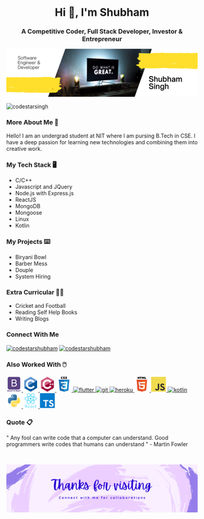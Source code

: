 <h1 align="center">Hi 👋, I'm Shubham</h1>
<h3 align="center">A Competitive Coder, Full Stack Developer, Investor & Entrepreneur</h3>

![image](github-header.png)

<p align="left"> <img src="https://komarev.com/ghpvc/?username=codestarsingh&label=Profile%20views&color=0e75b6&style=flat" alt="codestarsingh" /> </p>

<h3 align="left">More About Me 👱</h3>
<p>Hello! I am an undergrad student at NIT where I am pursing B.Tech in CSE. I have a deep passion for learning new technologies and combining them into creative work.</p>

<h3 align="left">My Tech Stack 🖥️</h3>
<ul>
  <li>C/C++</li>
  <li>Javascript and JQuery</li>
  <li>Node.js with Express.js</li>
  <li>ReactJS</li>
  <li>MongoDB</li>
  <li>Mongoose</li>
  <li>Linux</li>
  <li>Kotlin</li>
</ul>

<h3 align="left">My Projects ⌨️</h3>
<ul>
  <li>Biryani Bowl</li>
  <li>Barber Mess</li>
  <li>Douple</li>
  <li>System Hiring</li>
</ul>

<h3 align="left">Extra Curricular 🤾🏻</h3>
<ul>
  <li>Cricket and Football</li>
  <li>Reading Self Help Books</li>
  <li>Writing Blogs</li>
</ul>

<h3 align="left">Connect With Me</h3>
<p align="left">
<a href="https://twitter.com/codestarshubham" target="blank"><img align="center" src="https://raw.githubusercontent.com/rahuldkjain/github-profile-readme-generator/master/src/images/icons/Social/twitter.svg" alt="codestarshubham" height="30" width="40" /></a>
<a href="https://linkedin.com/in/codestarshubham" target="blank"><img align="center" src="https://raw.githubusercontent.com/rahuldkjain/github-profile-readme-generator/master/src/images/icons/Social/linked-in-alt.svg" alt="codestarshubham" height="30" width="40" /></a>
</p>

<h3 align="left">Also Worked With 🖱️</h3>

<p align="left"> <a href="https://getbootstrap.com" target="_blank"> <img src="https://raw.githubusercontent.com/devicons/devicon/master/icons/bootstrap/bootstrap-plain-wordmark.svg" alt="bootstrap" width="40" height="40"/> </a> <a href="https://www.cprogramming.com/" target="_blank"> <img src="https://raw.githubusercontent.com/devicons/devicon/master/icons/c/c-original.svg" alt="c" width="40" height="40"/> </a> <a href="https://www.w3schools.com/cpp/" target="_blank"> <img src="https://raw.githubusercontent.com/devicons/devicon/master/icons/cplusplus/cplusplus-original.svg" alt="cplusplus" width="40" height="40"/> </a> <a href="https://www.w3schools.com/css/" target="_blank"> <img src="https://raw.githubusercontent.com/devicons/devicon/master/icons/css3/css3-original-wordmark.svg" alt="css3" width="40" height="40"/> </a> <a href="https://flutter.dev" target="_blank"> <img src="https://www.vectorlogo.zone/logos/flutterio/flutterio-icon.svg" alt="flutter" width="40" height="40"/> </a> <a href="https://git-scm.com/" target="_blank"> <img src="https://www.vectorlogo.zone/logos/git-scm/git-scm-icon.svg" alt="git" width="40" height="40"/> </a> <a href="https://heroku.com" target="_blank"> <img src="https://www.vectorlogo.zone/logos/heroku/heroku-icon.svg" alt="heroku" width="40" height="40"/> </a> <a href="https://www.w3.org/html/" target="_blank"> <img src="https://raw.githubusercontent.com/devicons/devicon/master/icons/html5/html5-original-wordmark.svg" alt="html5" width="40" height="40"/> </a> <a href="https://developer.mozilla.org/en-US/docs/Web/JavaScript" target="_blank"> <img src="https://raw.githubusercontent.com/devicons/devicon/master/icons/javascript/javascript-original.svg" alt="javascript" width="40" height="40"/> </a> <a href="https://kotlinlang.org" target="_blank"> <img src="https://www.vectorlogo.zone/logos/kotlinlang/kotlinlang-icon.svg" alt="kotlin" width="40" height="40"/> </a> <a href="https://www.python.org" target="_blank"> <img src="https://raw.githubusercontent.com/devicons/devicon/master/icons/python/python-original.svg" alt="python" width="40" height="40"/> </a> <a href="https://reactjs.org/" target="_blank"> <img src="https://raw.githubusercontent.com/devicons/devicon/master/icons/react/react-original-wordmark.svg" alt="react" width="40" height="40"/> </a> <a href="https://www.typescriptlang.org/" target="_blank"> <img src="https://raw.githubusercontent.com/devicons/devicon/master/icons/typescript/typescript-original.svg" alt="typescript" width="40" height="40"/> </a> </p>

<h3 align="left">Quote 📋</h3>
<p>" Any fool can write code that a computer can understand. Good programmers write codes that humans can understand " - Martin Fowler</p>
<br>

![image](github-footer.png)
